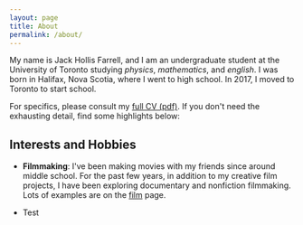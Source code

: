 ```yaml
---
layout: page
title: About
permalink: /about/
---
```

My name is Jack Hollis Farrell, and I am an undergraduate student at the University of Toronto studying *physics*, *mathematics*, and *english*.
I was born in Halifax, Nova Scotia, where I went to high school.  In 2017, I moved to Toronto to start school.

For specifics, please consult my [full CV (pdf)](/assets/CV.pdf). If you don't need the exhausting detail, find some highlights below:
## Interests and Hobbies
- **Filmmaking**:  I've been making movies with my friends since around middle school.  For the past few years, in addition to my creative film projects, I have been exploring documentary and nonfiction filmmaking.  Lots of examples are on the <a href = "/film/">film</a> page.

- Test
